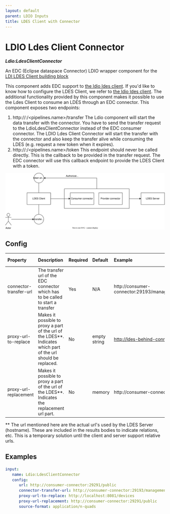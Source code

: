 ```yaml
---
layout: default
parent: LDIO Inputs
title: LDES Client with Connector
---
```


# LDIO Ldes Client Connector

***Ldio:LdesClientConnector***

An EDC (Eclipse dataspace Connector) LDIO wrapper component for
the [LDI LDES Client building block](../../core/ldi-inputs/ldes-client)

This component adds EDC support to [the ldio ldes client](./ldio-ldes-client.md). If you'd like to know how to configure
the LDES Client,
we refer to [the ldio ldes client](./ldio-ldes-client.md).
The additional functionality provided by this component makes it possible to use the Ldes Client to consume an LDES
through an EDC connector.
This component exposes two endpoints:

1. http://<host>:<port>/<pipelines.name>/transfer
   The Ldio component will start the data transfer with the connector. You have to send the transfer request to
   the LdioLdesClientConnector instead of the EDC consumer connector. The LDIO Ldes Client Connector will start the
   transfer
   with the connector and also keep the transfer alive while consuming the LDES (e.g. request a new token when it
   expires).
3. http://<host>:<port>/<pipelines.name>/token
   This endpoint should never be called directly. This is the callback to be provided in the transfer request.
   The EDC connector will use this callback endpoint to provide the LDES Client with a token.

![img](./art/ldes-client-connector.svg)

## Config

| Property               | Description                                                                                                     | Required | Default      | Example                                                         | Supported values    |
|:-----------------------|:----------------------------------------------------------------------------------------------------------------|:---------|:-------------|:----------------------------------------------------------------|:--------------------|
| connector-transfer-url | The transfer url of the EDC connector which has to be called to start a transfer                                | Yes      | N/A          | http://consumer-connector:29193/management/v2/transferprocesses | HTTP and HTTPS urls |
| proxy-url-to-replace   | Makes it possible to proxy a part of the url of the LDES**. Indicates which part of the url should be replaced. | No       | empty string | http://ldes-behind-connectors.dev                               | string              |
| proxy-url-replacement  | Makes it possible to proxy a part of the url of the LDES**. Indicates the replacement url part.                 | No       | memory       | http://consumer-connector:29193                                 | string              |

** The url mentioned here are the actual url's used by the LDES Server (hostname). These are included in the results bodies to indicate relations, etc. This is a temporary solution until the client and server support relative urls.


## Examples

```yaml
input:
   name: Ldio:LdesClientConnector
   config:
      url: http://consumer-connector:29291/public
      connector-transfer-url: http://consumer-connector:29193/management/v2/transferprocesses
      proxy-url-to-replace: http://localhost:8081/devices
      proxy-url-replacement: http://consumer-connector:29291/public
      source-format: application/n-quads
```
